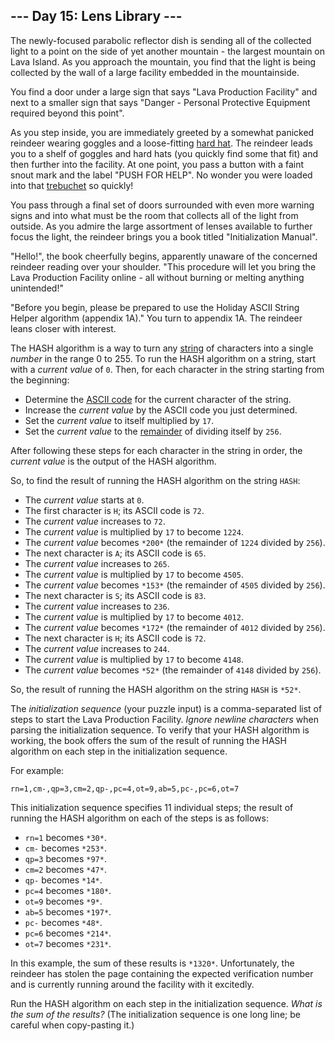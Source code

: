 --- Day 15: Lens Library ---
----------------------------

The newly-focused parabolic reflector dish is sending all of the collected light
to a point on the side of yet another mountain - the largest mountain on Lava
Island. As you approach the mountain, you find that the light is being collected
by the wall of a large facility embedded in the mountainside.


You find a door under a large sign that says "Lava Production Facility" and next
to a smaller sign that says "Danger - Personal Protective Equipment required
beyond this point".


As you step inside, you are immediately greeted by a somewhat panicked reindeer
wearing goggles and a loose-fitting [hard
hat](https://en.wikipedia.org/wiki/Hard_hat). The reindeer leads you to a shelf
of goggles and hard hats (you quickly find some that fit) and then further into
the facility. At one point, you pass a button with a faint snout mark and the
label "PUSH FOR HELP". No wonder you were loaded into that [trebuchet](1) so
quickly!


You pass through a final set of doors surrounded with even more warning signs
and into what must be the room that collects all of the light from outside. As
you admire the large assortment of lenses available to further focus the light,
the reindeer brings you a book titled "Initialization Manual".


"Hello!", the book cheerfully begins, apparently unaware of the concerned
reindeer reading over your shoulder. "This procedure will let you bring the Lava
Production Facility online - all without burning or melting anything
unintended!"


"Before you begin, please be prepared to use the Holiday ASCII String Helper
algorithm (appendix 1A)." You turn to appendix 1A. The reindeer leans closer
with interest.


The HASH algorithm is a way to turn any
[string](https://en.wikipedia.org/wiki/String_(computer_science)) of characters
into a single *number* in the range 0 to 255. To run the HASH algorithm on a
string, start with a *current value* of `0`. Then, for each character in the
string starting from the beginning:


+ Determine the [ASCII code](https://en.wikipedia.org/wiki/ASCII#Printable_characters) for the current character of the string.
+ Increase the *current value* by the ASCII code you just determined.
+ Set the *current value* to itself multiplied by `17`.
+ Set the *current value* to the [remainder](https://en.wikipedia.org/wiki/Modulo) of dividing itself by `256`.


After following these steps for each character in the string in order, the
*current value* is the output of the HASH algorithm.


So, to find the result of running the HASH algorithm on the string `HASH`:


+ The *current value* starts at `0`.
+ The first character is `H`; its ASCII code is `72`.
+ The *current value* increases to `72`.
+ The *current value* is multiplied by `17` to become `1224`.
+ The *current value* becomes `*200*` (the remainder of `1224` divided by `256`).
+ The next character is `A`; its ASCII code is `65`.
+ The *current value* increases to `265`.
+ The *current value* is multiplied by `17` to become `4505`.
+ The *current value* becomes `*153*` (the remainder of `4505` divided by `256`).
+ The next character is `S`; its ASCII code is `83`.
+ The *current value* increases to `236`.
+ The *current value* is multiplied by `17` to become `4012`.
+ The *current value* becomes `*172*` (the remainder of `4012` divided by `256`).
+ The next character is `H`; its ASCII code is `72`.
+ The *current value* increases to `244`.
+ The *current value* is multiplied by `17` to become `4148`.
+ The *current value* becomes `*52*` (the remainder of `4148` divided by `256`).


So, the result of running the HASH algorithm on the string `HASH` is `*52*`.


The *initialization sequence* (your puzzle input) is a comma-separated list of
steps to start the Lava Production Facility. *Ignore newline characters* when
parsing the initialization sequence. To verify that your HASH algorithm is
working, the book offers the sum of the result of running the HASH algorithm on
each step in the initialization sequence.


For example:



```
rn=1,cm-,qp=3,cm=2,qp-,pc=4,ot=9,ab=5,pc-,pc=6,ot=7
```

This initialization sequence specifies 11 individual steps; the result of
running the HASH algorithm on each of the steps is as follows:


+ `rn=1` becomes `*30*`.
+ `cm-` becomes `*253*`.
+ `qp=3` becomes `*97*`.
+ `cm=2` becomes `*47*`.
+ `qp-` becomes `*14*`.
+ `pc=4` becomes `*180*`.
+ `ot=9` becomes `*9*`.
+ `ab=5` becomes `*197*`.
+ `pc-` becomes `*48*`.
+ `pc=6` becomes `*214*`.
+ `ot=7` becomes `*231*`.


In this example, the sum of these results is `*1320*`. Unfortunately, the
reindeer has stolen the page containing the expected verification number and is
currently running around the facility with it excitedly.


Run the HASH algorithm on each step in the initialization sequence. *What is the
sum of the results?* (The initialization sequence is one long line; be careful
when copy-pasting it.)


